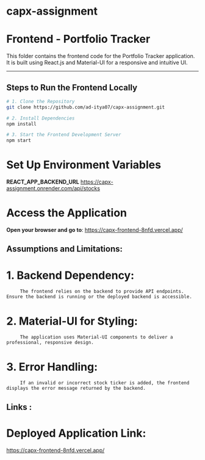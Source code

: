 # capx-assignment

# Frontend - Portfolio Tracker

This folder contains the frontend code for the Portfolio Tracker application. It is built using React.js and Material-UI for a responsive and intuitive UI.

---

## Steps to Run the Frontend Locally

```bash
# 1. Clone the Repository
git clone https://github.com/ad-itya07/capx-assignment.git

# 2. Install Dependencies
npm install

# 3. Start the Frontend Development Server
npm start
```
# Set Up Environment Variables
   **REACT_APP_BACKEND_URL** https://capx-assignment.onrender.com/api/stocks

# Access the Application
   **Open your browser and go to**:
      https://capx-frontend-8nfd.vercel.app/
      
## Assumptions and Limitations:
   # 1. Backend Dependency:
         The frontend relies on the backend to provide API endpoints. Ensure the backend is running or the deployed backend is accessible.

   # 2. Material-UI for Styling:
         The application uses Material-UI components to deliver a professional, responsive design.

   # 3. Error Handling:
         If an invalid or incorrect stock ticker is added, the frontend displays the error message returned by the backend.
## Links :

# Deployed Application Link:
https://capx-frontend-8nfd.vercel.app/



